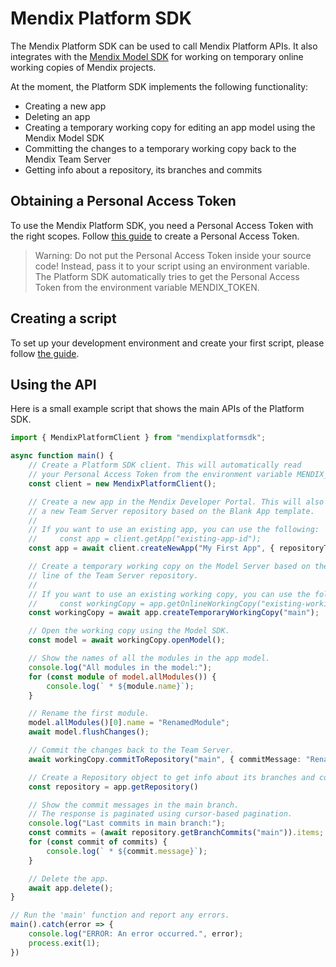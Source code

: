 # Mendix Platform SDK

The Mendix Platform SDK can be used to call Mendix Platform APIs.
It also integrates with the [Mendix Model SDK](https://www.npmjs.com/package/mendixmodelsdk) for working on temporary
online working copies of Mendix projects.

At the moment, the Platform SDK implements the following functionality:
* Creating a new app
* Deleting an app
* Creating a temporary working copy for editing an app model using the Mendix Model SDK
* Committing the changes to a temporary working copy back to the Mendix Team Server
* Getting info about a repository, its branches and commits

## Obtaining a Personal Access Token

To use the Mendix Platform SDK, you need a Personal Access Token with the right scopes.
Follow [this guide](https://docs.mendix.com/apidocs-mxsdk/mxsdk/setup-your-pat/) to create a Personal Access Token.

> Warning: Do not put the Personal Access Token inside your source code! Instead, pass it to your script using an environment variable. The Platform SDK automatically tries to get the Personal Access Token from the environment variable MENDIX_TOKEN.

## Creating a script
To set up your development environment and create your first script, please follow [the guide](https://docs.mendix.com/apidocs-mxsdk/mxsdk/setting-up-your-development-environment/).

## Using the API

Here is a small example script that shows the main APIs of the Platform SDK.

```typescript
import { MendixPlatformClient } from "mendixplatformsdk";

async function main() {
    // Create a Platform SDK client. This will automatically read
    // your Personal Access Token from the environment variable MENDIX_TOKEN.
    const client = new MendixPlatformClient();

    // Create a new app in the Mendix Developer Portal. This will also create
    // a new Team Server repository based on the Blank App template.
    //
    // If you want to use an existing app, you can use the following:
    //     const app = client.getApp("existing-app-id");
    const app = await client.createNewApp("My First App", { repositoryType: "git" });

    // Create a temporary working copy on the Model Server based on the main
    // line of the Team Server repository.
    //
    // If you want to use an existing working copy, you can use the following:
    //     const workingCopy = app.getOnlineWorkingCopy("existing-working-copy-id");
    const workingCopy = await app.createTemporaryWorkingCopy("main");

    // Open the working copy using the Model SDK.
    const model = await workingCopy.openModel();

    // Show the names of all the modules in the app model.
    console.log("All modules in the model:");
    for (const module of model.allModules()) {
        console.log(` * ${module.name}`);
    }

    // Rename the first module.
    model.allModules()[0].name = "RenamedModule";
    await model.flushChanges();

    // Commit the changes back to the Team Server.
    await workingCopy.commitToRepository("main", { commitMessage: "Rename the first module" });

    // Create a Repository object to get info about its branches and commits.
    const repository = app.getRepository()

    // Show the commit messages in the main branch.
    // The response is paginated using cursor-based pagination.
    console.log("Last commits in main branch:");
    const commits = (await repository.getBranchCommits("main")).items;
    for (const commit of commits) {
        console.log(` * ${commit.message}`);
    }

    // Delete the app.
    await app.delete();
}

// Run the 'main' function and report any errors.
main().catch(error => {
    console.log("ERROR: An error occurred.", error);
    process.exit(1);
})
```
